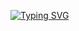 [![Typing SVG](https://readme-typing-svg.herokuapp.com?font=Josefin+Sans&weight=500&duration=3000&pause=1000&color=1F00FFFB&center=%E5%81%87&vCenter=%E5%81%87&repeat=%E7%9C%9F&random=%E7%9C%9F&width=435&lines=Welcome+to+the+Fieeos+Github+warehouse)](https://git.io/typing-svg)
